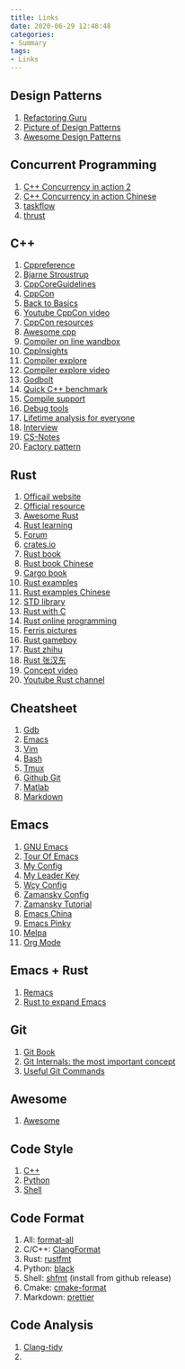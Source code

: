 ```yaml
---
title: Links
date: 2020-06-29 12:48:48
categories:
- Summary
tags:
- Links
---
```


## Design Patterns
1. [Refactoring Guru](https://refactoring.guru/)
1. [Picture of Design Patterns](https://design-patterns.readthedocs.io/zh_CN/latest/index.html)
1. [Awesome Design Patterns](https://github.com/DovAmir/awesome-design-patterns)

## Concurrent Programming
1. [C++ Concurrency in action 2](https://b-ok.lat/book/3688262/d57395?dsource=recommend&regionChanged=&redirect=4729105)
1. [C++ Concurrency in action Chinese](https://github.com/xiaoweiChen/CPP-Concurrency-In-Action-2ed-2019)
1. [taskflow](https://github.com/taskflow/taskflow)
1. [thrust](https://github.com/thrust/thrust)

## C++
1. [Cppreference](https://zh.cppreference.com/w/%E9%A6%96%E9%A1%B5)
1. [Bjarne Stroustrup](https://stroustrup.com/videos.html)
1. [CppCoreGuidelines](http://isocpp.github.io/CppCoreGuidelines/CppCoreGuidelines#main)
1. [CppCon](https://cppcon.org/)
1. [Back to Basics](https://cppcon.org/b2b/)
1. [Youtube CppCon video](https://www.youtube.com/user/CppCon/)
1. [CppCon resources](https://github.com/CppCon)
1. [Awesome cpp](https://github.com/fffaraz/awesome-cpp#readme)
1. [Compiler on line wandbox](https://wandbox.org)
1. [CppInsights](https://cppinsights.io/)
1. [Compiler explore](https://github.com/compiler-explorer/compiler-explorer)
1. [Compiler explore video](https://www.youtube.com/watch?v=kIoZDUd5DKw )
1. [Godbolt](https://godbolt.org/)
1. [Quick C++ benchmark](https://quick-bench.com/)
1. [Compile support](https://en.cppreference.com/w/cpp/compiler_support)
1. [Debug tools](https://github.com/CppCon/CppCon2019/blob/master/Presentations/modern_linux_cpp_debugging_tools__under_the_covers/modern_linux_cpp_debugging_tools__under_the_covers__greg_law_and_dewang_li__cppcon_2019.pdf)
1. [Lifetime analysis for everyone](https://github.com/CppCon/CppCon2019/blob/master/Presentations/lifetime_analysis_for_everyone/lifetime_analysis_for_everyone__matthias_gehre_gabor_horvath__cppcon_2019.pptx)
1. [Interview](https://github.com/huihut/interview)
1. [CS-Notes](https://github.com/CyC2018/CS-Notes)
1. [Factory pattern](https://blog.csdn.net/qq_38238296/article/details/79841395?utm_medium=distribute.pc_relevant.none-task-blog-BlogCommendFromMachineLearnPai2-2.channel_param&depth_1-utm_source=distribute.pc_relevant.none-task-blog-BlogCommendFromMachineLearnPai2-2.channel_param)

## Rust
1. [Officail website](https://www.rust-lang.org/)
1. [Official resource](https://www.rust-lang.org/learn)
1. [Awesome Rust](https://github.com/rust-unofficial/awesome-rust#readme)
1. [Rust learning](https://github.com/ctjhoa/rust-learning)
1. [Forum](https://users.rust-lang.org/)
1. [crates.io](https://crates.io/)
1. [Rust book](https://doc.rust-lang.org/book/)
1. [Rust book Chinese](http://120.78.128.153/rustbook/)
1. [Cargo book](https://doc.rust-lang.org/cargo/)
1. [Rust examples](https://doc.rust-lang.org/stable/rust-by-example/)
1. [Rust examples Chinese](https://rust-by-example.budshome.com/index.html)
1. [STD library](https://doc.rust-lang.org/std/index.html)
1. [Rust with C](https://doc.rust-lang.org/stable/embedded-book/interoperability/index.html)
1. [Rust online programming](https://play.rust-lang.org/)
1. [Ferris pictures](https://rustacean.net/)
1. [Rust gameboy](https://github.com/mohanson/gameboy)
1. [Rust zhihu](https://www.zhihu.com/topic/19674381/intro)
1. [Rust 张汉东](https://www.infoq.cn/article/Uugi_eIJusEka1aSPmQM)
1. [Concept video](https://www.youtube.com/watch?v=SZvs15hC81U)
1. [Youtube Rust channel](https://www.youtube.com/channel/UCaYhcUwRBNscFNUKTjgPFiA)

## Cheatsheet
1. [Gdb](http://users.ece.utexas.edu/~adnan/gdb-refcard.pdf)
2. [Emacs](https://www.gnu.org/software/emacs/refcards/pdf/refcard.pdf)
3. [Vim](https://linuxhandbook.com/vim-cheat-sheet/)
4. [Bash](https://github.com/zhouyiqi91/awesome-cheatsheets/blob/master/languages/bash.sh)
5. [Tmux](http://comtronic.com.au/blog/wp-content/uploads/comtronic_cheatsheet_tmux_A4.pdf)
6. [Github Git](https://github.github.com/training-kit/downloads/github-git-cheat-sheet.pdf)
7. [Matlab](http://sites.nd.edu/gfu/files/2019/07/cheatsheet.pdf)
8. [Markdown](https://www.markdownguide.org/cheat-sheet/)

## Emacs
1. [GNU Emacs](https://www.gnu.org/software/emacs/refcards/pdf/refcard.pdf)
1. [Tour Of Emacs](https://www.gnu.org/software/emacs/tour/index.html)
1. [My Config](https://github.com/jiaxiyang/100ms_dot_emacs)
1. [My Leader Key](https://github.com/jiaxiyang/leader-key-mode/blob/master/leader-key-mode.el)
1. [Wcy Config](https://github.com/wcy123/100ms_dot_emacs)
1. [Zamansky Config](https://github.com/zamansky/dot-emacs)
1. [Zamansky Tutorial](https://cestlaz.github.io/stories/emacs/)
1. [Emacs China](https://emacs-china.org/)
1. [Emacs Pinky](http://ergoemacs.org/emacs/emacs_pinky_2020.html)
1. [Melpa](http://melpa.org/)
1. [Org Mode](https://orgmode.org/)

## Emacs + Rust
1. [Remacs](https://github.com/remacs/remacs)
1. [Rust to expand Emacs](https://emacs-china.org/t/rust-emacs/12551)

## Git
1. [Git Book](https://git-scm.com/book/en/v2/Git-Internals-Plumbing-and-Porcelain)
2. [Git Internals: the most important concept](https://git-scm.com/book/en/v2/Git-Internals-Plumbing-and-Porcelain)
3. [Useful Git Commands](https://zhuanlan.zhihu.com/p/132573100)

## Awesome
1. [Awesome](https://github.com/sindresorhus/awesome)

## Code Style
1. [C++](https://zh-google-styleguide.readthedocs.io/en/latest/google-cpp-styleguide/contents/#)
1. [Python](https://zh-google-styleguide.readthedocs.io/en/latest/google-python-styleguide/contents/)
1. [Shell](https://zh-google-styleguide.readthedocs.io/en/latest/google-shell-styleguide/contents/)

## Code Format
1. All:      [format-all](https://github.com/lassik/emacs-format-all-the-code)
1. C/C++:    [ClangFormat](https://clang.llvm.org/docs/ClangFormat.html)
1. Rust:     [rustfmt](https://github.com/rust-lang/rustfmt)
1. Python:   [black](https://github.com/ambv/black)
1. Shell:    [shfmt](https://github.com/mvdan/sh) (install from github release)
1. Cmake:    [cmake-format](https://github.com/cheshirekow/cmake_format)
1. Markdown: [prettier](https://prettier.io/)

## Code Analysis
1. [Clang-tidy](http://clang.llvm.org/extra/clang-tidy/index.html)
1.
